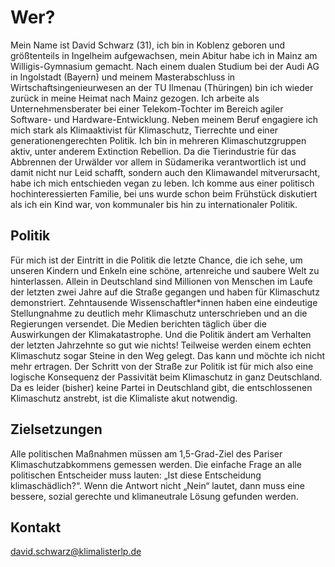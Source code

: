 # Wer?

Mein Name ist David Schwarz (31), ich bin in Koblenz geboren und größtenteils in Ingelheim aufgewachsen, mein Abitur habe ich in Mainz am Willigis-Gymnasium gemacht. Nach einem dualen Studium bei der Audi AG in Ingolstadt (Bayern) und meinem Masterabschluss in Wirtschaftsingenieurwesen an der TU Ilmenau (Thüringen) bin ich wieder zurück in meine Heimat nach Mainz gezogen. Ich arbeite als Unternehmensberater bei einer Telekom-Tochter im Bereich agiler Software- und Hardware-Entwicklung.
Neben meinem Beruf engagiere ich mich stark als Klimaaktivist für Klimaschutz, Tierrechte und einer generationengerechten Politik. Ich bin in mehreren Klimaschutzgruppen aktiv, unter anderem Extinction Rebellion. Da die Tierindustrie für das Abbrennen der Urwälder vor allem in Südamerika verantwortlich ist und damit nicht nur Leid schafft, sondern auch den Klimawandel mitverursacht, habe ich mich entschieden vegan zu leben.
Ich komme aus einer politisch hochinteressierten Familie, bei uns wurde schon beim Frühstück diskutiert als ich ein Kind war, von kommunaler bis hin zu internationaler Politik.



## Politik

Für mich ist der Eintritt in die Politik die letzte Chance, die ich sehe, um unseren Kindern und Enkeln eine schöne, artenreiche und saubere Welt zu hinterlassen. Allein in Deutschland sind Millionen von Menschen im Laufe der letzten zwei Jahre auf die Straße gegangen und haben für Klimaschutz demonstriert. Zehntausende Wissenschaftler*innen haben eine eindeutige Stellungnahme zu deutlich mehr Klimaschutz unterschrieben und an die Regierungen versendet. Die Medien berichten täglich über die Auswirkungen der Klimakatastrophe. Und die Politik ändert am Verhalten der letzten Jahrzehnte so gut wie nichts! Teilweise werden einem echten Klimaschutz sogar Steine in den Weg gelegt. Das kann und möchte ich nicht mehr ertragen. Der Schritt von der Straße zur Politik ist für mich also eine logische Konsequenz der Passivität beim Klimaschutz in ganz Deutschland. Da es leider (bisher) keine Partei in Deutschland gibt, die entschlossenen Klimaschutz anstrebt, ist die Klimaliste akut notwendig.

## Zielsetzungen

Alle politischen Maßnahmen müssen am 1,5-Grad-Ziel des Pariser Klimaschutzabkommens gemessen werden. Die einfache Frage an alle politischen Entscheider muss lauten: „Ist diese Entscheidung klimaschädlich?“. Wenn die Antwort nicht „Nein“ lautet, dann muss eine bessere, sozial gerechte und klimaneutrale Lösung gefunden werden.

## Kontakt

<a href = "mailto:david.schwarz@klimalisterlp.de" style="color:inherit; background:inherit;"> david.schwarz@klimalisterlp.de </a>

